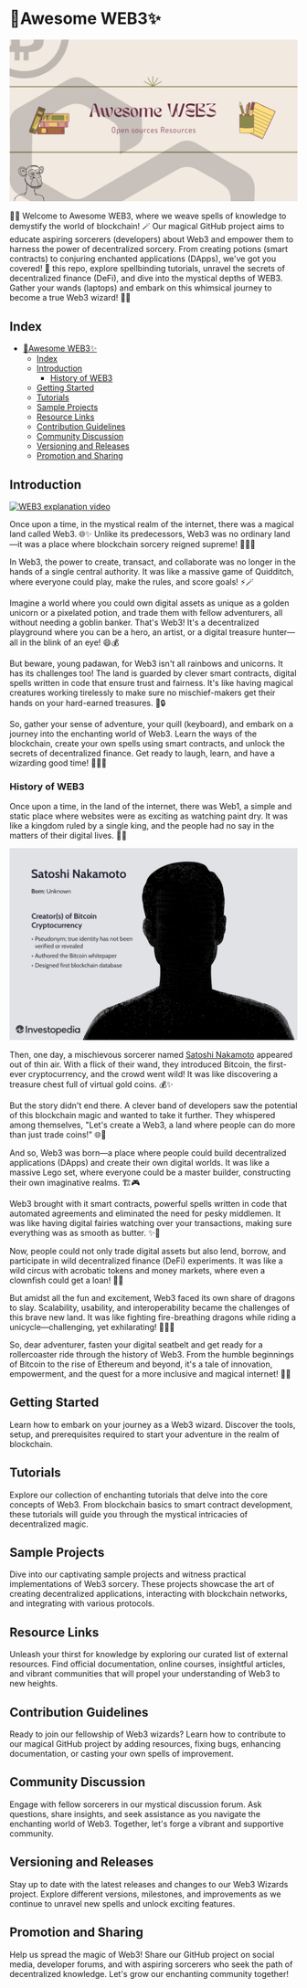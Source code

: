 # 🎩Awesome WEB3✨
![Awesome WEB3](./assets/intro.png)


🧙‍♂️ Welcome to Awesome WEB3, where we weave spells of knowledge to demystify the world of blockchain! 🪄 Our magical GitHub project aims to educate aspiring sorcerers (developers) about Web3 and empower them to harness the power of decentralized sorcery. From creating potions (smart contracts) to conjuring enchanted applications (DApps), we've got you covered! 🌟 this repo, explore spellbinding tutorials, unravel the secrets of decentralized finance (DeFi), and dive into the mystical depths of WEB3. Gather your wands (laptops) and embark on this whimsical journey to become a true Web3 wizard! 🎩✨

## Index

- [🎩Awesome WEB3✨](#awesome-web3)
	- [Index](#index)
	- [Introduction](#introduction)
		- [History of WEB3](#history-of-web3)
	- [Getting Started](#getting-started)
	- [Tutorials](#tutorials)
	- [Sample Projects](#sample-projects)
	- [Resource Links](#resource-links)
	- [Contribution Guidelines](#contribution-guidelines)
	- [Community Discussion](#community-discussion)
	- [Versioning and Releases](#versioning-and-releases)
	- [Promotion and Sharing](#promotion-and-sharing)

## Introduction
[![WEB3 explanation video](https://img.youtube.com/vi/wHTcrmhskto/0.jpg)](https://www.youtube.com/watch?v=wHTcrmhskto)


Once upon a time, in the mystical realm of the internet, there was a magical land called Web3. 🌐✨ Unlike its predecessors, Web3 was no ordinary land—it was a place where blockchain sorcery reigned supreme! 🧙‍♂️💫

In Web3, the power to create, transact, and collaborate was no longer in the hands of a single central authority. It was like a massive game of Quidditch, where everyone could play, make the rules, and score goals! ⚡🪄

Imagine a world where you could own digital assets as unique as a golden unicorn or a pixelated potion, and trade them with fellow adventurers, all without needing a goblin banker. That's Web3! It's a decentralized playground where you can be a hero, an artist, or a digital treasure hunter—all in the blink of an eye! 😄💰

But beware, young padawan, for Web3 isn't all rainbows and unicorns. It has its challenges too! The land is guarded by clever smart contracts, digital spells written in code that ensure trust and fairness. It's like having magical creatures working tirelessly to make sure no mischief-makers get their hands on your hard-earned treasures. 🦄🔒

So, gather your sense of adventure, your quill (keyboard), and embark on a journey into the enchanting world of Web3. Learn the ways of the blockchain, create your own spells using smart contracts, and unlock the secrets of decentralized finance. Get ready to laugh, learn, and have a wizarding good time! 🎩✨🚀

### History of WEB3 
Once upon a time, in the land of the internet, there was Web1, a simple and static place where websites were as exciting as watching paint dry. It was like a kingdom ruled by a single king, and the people had no say in the matters of their digital lives. 🏰😴

![Satoshi Nakamoto](./assets/satoshi.png)


Then, one day, a mischievous sorcerer named [Satoshi Nakamoto](https://en.wikipedia.org/wiki/Satoshi_Nakamoto) appeared out of thin air. With a flick of their wand, they introduced Bitcoin, the first-ever cryptocurrency, and the crowd went wild! It was like discovering a treasure chest full of virtual gold coins. 💰✨

But the story didn't end there. A clever band of developers saw the potential of this blockchain magic and wanted to take it further. They whispered among themselves, "Let's create a Web3, a land where people can do more than just trade coins!" 🌐🔮

And so, Web3 was born—a place where people could build decentralized applications (DApps) and create their own digital worlds. It was like a massive Lego set, where everyone could be a master builder, constructing their own imaginative realms. 🏗️🎮

Web3 brought with it smart contracts, powerful spells written in code that automated agreements and eliminated the need for pesky middlemen. It was like having digital fairies watching over your transactions, making sure everything was as smooth as butter. ✨🧚

Now, people could not only trade digital assets but also lend, borrow, and participate in wild decentralized finance (DeFi) experiments. It was like a wild circus with acrobatic tokens and money markets, where even a clownfish could get a loan! 🤡🎪

But amidst all the fun and excitement, Web3 faced its own share of dragons to slay. Scalability, usability, and interoperability became the challenges of this brave new land. It was like fighting fire-breathing dragons while riding a unicycle—challenging, yet exhilarating! 🐉🤹‍♂️

So, dear adventurer, fasten your digital seatbelt and get ready for a rollercoaster ride through the history of Web3. From the humble beginnings of Bitcoin to the rise of Ethereum and beyond, it's a tale of innovation, empowerment, and the quest for a more inclusive and magical internet! 🚀✨

## Getting Started

Learn how to embark on your journey as a Web3 wizard. Discover the tools, setup, and prerequisites required to start your adventure in the realm of blockchain.

## Tutorials

Explore our collection of enchanting tutorials that delve into the core concepts of Web3. From blockchain basics to smart contract development, these tutorials will guide you through the mystical intricacies of decentralized magic.

## Sample Projects

Dive into our captivating sample projects and witness practical implementations of Web3 sorcery. These projects showcase the art of creating decentralized applications, interacting with blockchain networks, and integrating with various protocols.

## Resource Links

Unleash your thirst for knowledge by exploring our curated list of external resources. Find official documentation, online courses, insightful articles, and vibrant communities that will propel your understanding of Web3 to new heights.

## Contribution Guidelines

Ready to join our fellowship of Web3 wizards? Learn how to contribute to our magical GitHub project by adding resources, fixing bugs, enhancing documentation, or casting your own spells of improvement.

## Community Discussion

Engage with fellow sorcerers in our mystical discussion forum. Ask questions, share insights, and seek assistance as you navigate the enchanting world of Web3. Together, let's forge a vibrant and supportive community.

## Versioning and Releases

Stay up to date with the latest releases and changes to our Web3 Wizards project. Explore different versions, milestones, and improvements as we continue to unravel new spells and unlock exciting features.

## Promotion and Sharing

Help us spread the magic of Web3! Share our GitHub project on social media, developer forums, and with aspiring sorcerers who seek the path of decentralized knowledge. Let's grow our enchanting community together!
